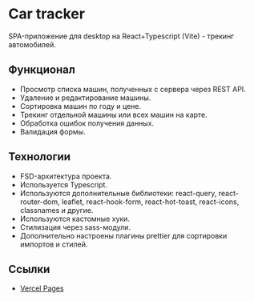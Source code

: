 # Car tracker

SPA-приложение для desktop на React+Typescript (Vite) - трекинг автомобилей.

## Функционал

- Просмотр списка машин, полученных с сервера через REST API.
- Удаление и редактирование машины.
- Сортировка машин по году и цене.
- Трекинг отдельной машины или всех машин на карте.
- Обработка ошибок получения данных.
- Валидация формы.

## Технологии

- FSD-архитектура проекта.
- Используется Typescript.
- Используются дополнительные библиотеки: react-query, react-router-dom, leaflet, react-hook-form, react-hot-toast, react-icons, classnames и другие.
- Используются кастомные хуки.
- Стилизация через sass-модули.
- Дополнительно настроены плагины prettier для сортировки импортов и стилей.

## Ссылки

- [Vercel Pages](https://door-locks-vite.vercel.app)
